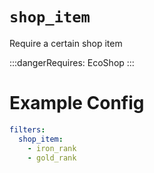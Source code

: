 # `shop_item`

Require a certain shop item

:::dangerRequires:
EcoShop
:::

# Example Config
```yaml
filters:
  shop_item:
    - iron_rank
    - gold_rank
```
